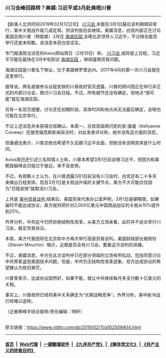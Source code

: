 ### 川习会峰回路转？美媒:习近平或3月赴美晤川普
------------------------

<div class="post_content">
 <p>
  【新唐人北京时间2019年02月12日讯】
  <a href="https://www.ntdtv.com/gb/川习会.htm">
   川习会
  </a>
  未能在3月1日最后谈判期限前举行，美中关税战升级几成定局。但谈判依旧会继续。美媒消息，白宫内部正在讨论美国总统川普（特朗普）3月在
  <a href="https://www.ntdtv.com/gb/海湖庄园.htm">
   海湖庄园
  </a>
  会晤北京领导人习近平，不过峰会能否举行还是未知数。该消息未获白宫证实。
 </p>
 <p>
  专门报道政治消息的Axios网站周日（2月10日）称，
  <a href="https://www.ntdtv.com/gb/川习会.htm">
   川习会
  </a>
  或将提上日程，习近平可能在最快在3月中旬到访
  <a href="https://www.ntdtv.com/gb/海湖庄园.htm">
   海湖庄园
  </a>
  ，继续磋商贸易问题。
 </p>
 <p>
  海湖庄园是川普名下物业，位于美国佛罗里达州。2017年4月的第一次川习会就在这里举行。
 </p>
 <p>
  报导说，两名直接参与议程安排的川普政府官员透露，川普的顾问团正在举行非正式的内部讨论会，商讨川习会日程。不过，所有细节还没有确定，但地点“很可能”就在海湖庄园。
 </p>
 <p>
  另有一名官员提醒，讨论还在初期阶段，具体时间和地点尚无法最后确定，会晤也可能在北京举行。
 </p>
 <p>
  不过上述消息并未获得白宫确认。本周一，白宫高级顾问凯利安‧康威（Kellyanne Conway）在接受福克斯新闻采访时，对此发表评论称，她并没有这方面的消息。
 </p>
 <p>
  但康威也表示，川普总统也希望不久后跟习近平会面，但她没有说明具体是什么时间。
 </p>
 <p>
  Axios周日还引述三名知情人士称，川普本希望3月1日前会晤习近平，但因为和美朝首脑峰会日程过于接近，来不及安排。
 </p>
 <p>
  不过，有观察人士认为，在川普透露3月1日前没有川习会时，白宫还有二十多天来做出日程安排。而且3月1日是关税战升级的关键节点，美方不大可能仅仅因为“日程安排”就取消川习会。
 </p>
 <p>
  上月底
  <a href="https://www.ntdtv.com/gb/34765.htm">
   美中贸易谈判
  </a>
  结束后，美国贸易代表办公室声明，3月1日是硬期限，如果届时不能达成协议，美方就将把针对2,000亿美元中国商品加征的关税从10%提升到25%。
 </p>
 <p>
  外界分析，中共迄今仍然拒绝结构性改革，从美方立场来看，此时并不适合举行川习会，敲定贸易协议。
 </p>
 <p>
  本周，美方代表团将在北京和中方再次举行高层贸易谈判。美国财政部长姆努钦（Steven Mnuchin）暗示，近期是否会有川习会，要看这次谈判的进展。
 </p>
 <p>
  不过，美媒消息，中方在此次谈判中只在部分领域的立场有所松动，包括同意讨论中共黑客盗窃美国技术问题。但是，中共仍无结构性改革迹象。双方达成协议的希望被认为依旧渺茫。
 </p>
 <p>
  川普曾表示，达成协议固然好，如果不能，就让中共继续每月多支付数十亿美元的关税。
 </p>
 <p>
  事实上，川普政府已经将美中关系确定为“长期战略竞争”。外界分析，美中新冷战已经难以逆转。
 </p>
 <p>
  （记者穆峰宇综合报导/责任编辑：明轩）
 </p>
 <div class="single_ad">
 </div>
</div>

<br/>原文链接：https://www.ntdtv.com/gb/2019/02/11/a102509404.html


------------------------
#### [首页](https://github.com/gfw-breaker/banned-news/blob/master/README.md) &nbsp;|&nbsp; [Web代理](https://github.com/labour-camp/helloworld) &nbsp;|&nbsp; [一键翻墙软件](https://github.com/gfw-breaker/nogfw/blob/master/README.md) &nbsp;| [《九评共产党》](https://github.com/gfw-breaker/9ping.md/blob/master/README.md#九评之一评共产党是什么) | [《解体党文化》](https://github.com/gfw-breaker/jtdwh.md/blob/master/README.md) | [《共产主义的终极目的》](https://github.com/gfw-breaker/gczydzjmd.md/blob/master/README.md)


